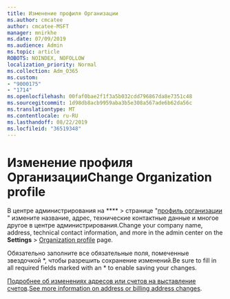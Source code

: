 ```yaml
---
title: Изменение профиля Организации
ms.author: cmcatee
author: cmcatee-MSFT
manager: mnirkhe
ms.date: 07/09/2019
ms.audience: Admin
ms.topic: article
ROBOTS: NOINDEX, NOFOLLOW
localization_priority: Normal
ms.collection: Adm_O365
ms.custom:
- "9000175"
- "1714"
ms.openlocfilehash: 00faf0bae2f1f3a5b032cdd796867da8e7351c48
ms.sourcegitcommit: 1d98db8acb9959aba3b5e308a567ade6b62da56c
ms.translationtype: MT
ms.contentlocale: ru-RU
ms.lasthandoff: 08/22/2019
ms.locfileid: "36519348"
---
```

# <a name="change-organization-profile"></a><span data-ttu-id="46474-102">Изменение профиля Организации</span><span class="sxs-lookup"><span data-stu-id="46474-102">Change Organization profile</span></span>

<span data-ttu-id="46474-103">В центре администрирования на \*\*\*\* > странице "[профиль организации](https://go.microsoft.com/fwlink/p/?linkid=2067339) " измените название, адрес, технические контактные данные и многое другое в центре администрирования.</span><span class="sxs-lookup"><span data-stu-id="46474-103">Change your company name, address, technical contact information, and more in the admin center on the **Settings** > [Organization profile](https://go.microsoft.com/fwlink/p/?linkid=2067339) page.</span></span>

<span data-ttu-id="46474-104">Обязательно заполните все обязательные поля, помеченные звездочкой \*, чтобы разрешить сохранение изменений.</span><span class="sxs-lookup"><span data-stu-id="46474-104">Be sure to fill in all required fields marked with an \* to enable saving your changes.</span></span>

<span data-ttu-id="46474-105">[Подробнее об изменениях адресов или счетов на выставление счетов](https://docs.microsoft.com/office365/admin/manage/change-address-contact-and-more).</span><span class="sxs-lookup"><span data-stu-id="46474-105">[See more information on address or billing address changes](https://docs.microsoft.com/office365/admin/manage/change-address-contact-and-more).</span></span>